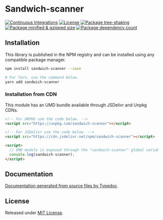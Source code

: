 # Sandwich-scanner

[![Continuous Integrations](https://github.com/0xnogo/sandwich-scanner/actions/workflows/continuous-integrations.yaml/badge.svg?branch=main)](https://github.com/0xnogo/sandwich-scanner/actions/workflows/continuous-integrations.yaml)
[![License](https://badgen.net/github/license/0xnogo/sandwich-scanner)](./LICENSE)
[![Package tree-shaking](https://badgen.net/bundlephobia/tree-shaking/sandwich-scanner)](https://bundlephobia.com/package/sandwich-scanner)
[![Package minified & gzipped size](https://badgen.net/bundlephobia/minzip/sandwich-scanner)](https://bundlephobia.com/package/sandwich-scanner)
[![Package dependency count](https://badgen.net/bundlephobia/dependency-count/react/sandwich-scanner)](https://bundlephobia.com/package/sandwich-scanner)

## Installation

This library is published in the NPM registry and can be installed using any compatible package manager.

```sh
npm install sandwich-scanner --save

# For Yarn, use the command below.
yarn add sandwich-scanner
```

### Installation from CDN

This module has an UMD bundle available through JSDelivr and Unpkg CDNs.

```html
<!-- For UNPKG use the code below. -->
<script src="https://unpkg.com/sandwich-scanner"></script>

<!-- For JSDelivr use the code below. -->
<script src="https://cdn.jsdelivr.net/npm/sandwich-scanner"></script>

<script>
  // UMD module is exposed through the "sandwich-scanner" global variable.
  console.log(sandwich-scanner);
</script>
```

## Documentation

[Documentation generated from source files by Typedoc](./docs/README.md).

## License

Released under [MIT License](./LICENSE).

